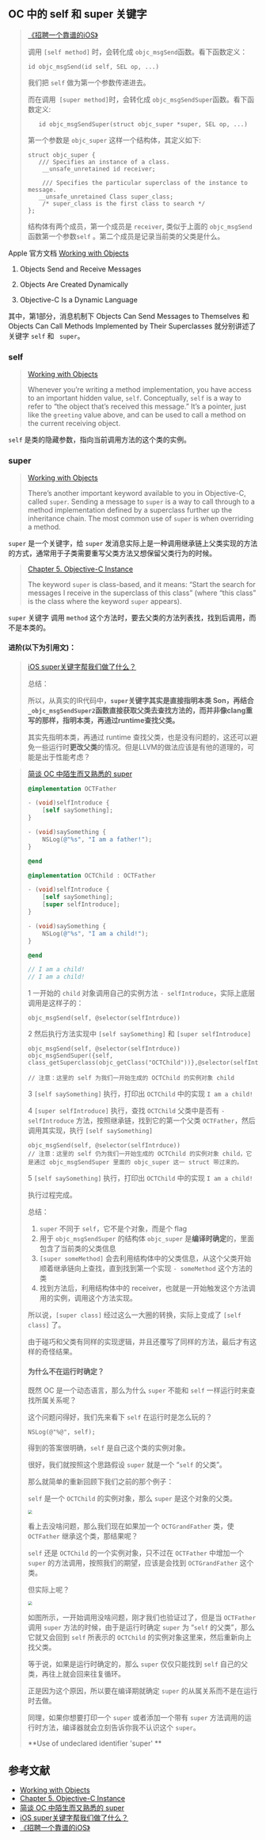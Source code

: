 ## OC 中的 self 和 super 关键字



> [《招聘一个靠谱的iOS》](https://github.com/ChenYilong/iOSInterviewQuestions/blob/master/01%E3%80%8A%E6%8B%9B%E8%81%98%E4%B8%80%E4%B8%AA%E9%9D%A0%E8%B0%B1%E7%9A%84iOS%E3%80%8B%E9%9D%A2%E8%AF%95%E9%A2%98%E5%8F%82%E8%80%83%E7%AD%94%E6%A1%88/%E3%80%8A%E6%8B%9B%E8%81%98%E4%B8%80%E4%B8%AA%E9%9D%A0%E8%B0%B1%E7%9A%84iOS%E3%80%8B%E9%9D%A2%E8%AF%95%E9%A2%98%E5%8F%82%E8%80%83%E7%AD%94%E6%A1%88%EF%BC%88%E4%B8%8A%EF%BC%89.md#21-%E4%B8%8B%E9%9D%A2%E7%9A%84%E4%BB%A3%E7%A0%81%E8%BE%93%E5%87%BA%E4%BB%80%E4%B9%88)
>
>调用 `[self method]` 时，会转化成 `objc_msgSend`函数。看下函数定义：
> 
>    ```objc
>    id objc_msgSend(id self, SEL op, ...)
> ```
> 
> 我们把 `self` 做为第一个参数传递进去。
> 
> 而在调用` [super method]`时，会转化成 `objc_msgSendSuper`函数。看下函数定义:
> 
> ```objc
>    id objc_msgSendSuper(struct objc_super *super, SEL op, ...)
> ```
> 
>第一个参数是 `objc_super` 这样一个结构体，其定义如下:
> 
>```objc
> struct objc_super {
>    /// Specifies an instance of a class.
>     __unsafe_unretained id receiver;
> 
>     /// Specifies the particular superclass of the instance to message. 
>    __unsafe_unretained Class super_class;
>     /* super_class is the first class to search */
>};
> ```
>
> 结构体有两个成员，第一个成员是 `receiver`, 类似于上面的 `objc_msgSend`函数第一个参数`self` 。第二个成员是记录当前类的父类是什么。
> 



Apple 官方文档 [Working with Objects](https://developer.apple.com/library/archive/documentation/Cocoa/Conceptual/ProgrammingWithObjectiveC/WorkingwithObjects/WorkingwithObjects.html) 

1. Objects Send and Receive Messages

2. Objects Are Created Dynamically

3. Objective-C Is a Dynamic Language

其中，第1部分，消息机制下 Objects Can Send Messages to Themselves 和 Objects Can Call Methods Implemented by Their Superclasses 就分别讲述了关键字 `self`  和 ` super`。




### self
>  [Working with Objects](https://developer.apple.com/library/archive/documentation/Cocoa/Conceptual/ProgrammingWithObjectiveC/WorkingwithObjects/WorkingwithObjects.html) 
>
> Whenever you’re writing a method implementation, you have access to an important hidden value, `self`. Conceptually, `self` is a way to refer to “the object that’s received this message.” It’s a pointer, just like the `greeting` value above, and can be used to call a method on the current receiving object.

`self` 是类的隐藏参数，指向当前调用方法的这个类的实例。



### super

>  [Working with Objects](https://developer.apple.com/library/archive/documentation/Cocoa/Conceptual/ProgrammingWithObjectiveC/WorkingwithObjects/WorkingwithObjects.html) 
>
> There’s another important keyword available to you in Objective-C, called `super`. Sending a message to `super` is a way to call through to a method implementation defined by a superclass further up the inheritance chain. The most common use of `super` is when overriding a method.

 `super` 是一个关键字，给 `super` 发消息实际上是一种调用继承链上父类实现的方法的方式，通常用于子类需要重写父类方法又想保留父类行为的时候。

> [Chapter 5. Objective-C Instance](http://www.apeth.com/iOSBook/ch05.html)
>
> The keyword `super` is class-based, and it means: “Start the search for messages I receive in the superclass of this class” (where “this class” is the class where the keyword `super` appears).

`super` 关键字 调用 `method` 这个方法时，要去父类的方法列表找，找到后调用，而不是本类的。



#### 进阶(以下为引用文)：

> [iOS super关键字帮我们做了什么？](https://www.jianshu.com/p/87fe5efe104e)
>
> 总结：
>
> 所以，从真实的IR代码中，**`super`关键字其实是直接指明本类 Son，再结合`_objc_msgSendSuper2`函数直接获取父类去查找方法的，而并非像clang重写的那样，指明本类，再通过runtime查找父类。**
>
> 其实先指明本类，再通过 runtime 查找父类，也是没有问题的，这还可以避免一些运行时**更改父类**的情况。但是LLVM的做法应该是有他的道理的，可能是出于性能考虑？



> [简谈 OC 中陌生而又熟悉的 super](https://zesming.com/oc-super/)
>
> ```objective-c
> @implementation OCTFather
> 
> - (void)selfIntroduce {
>     [self saySomething];
> }
> 
> - (void)saySomething {
>     NSLog(@"%s", "I am a father!");
> }
> 
> @end
> 
> @implementation OCTChild : OCTFather
> 
> - (void)selfIntroduce {
>     [self saySomething];
>     [super selfIntroduce];
> }
> 
> - (void)saySomething {
>     NSLog(@"%s", "I am a child!");
> }
> 
> @end
> 
> // I am a child!
> // I am a child!
> 
> ```
>
> 1 一开始的 `child` 对象调用自己的实例方法 `- selfIntroduce`，实际上底层调用是这样子的：
>
> ```objc
> objc_msgSend(self, @selector(selfIntrduce))
> ```
>
> 2 然后执行方法实现中 `[self saySomething]` 和 `[super selfIntroduce]`
>
> ```objc
> objc_msgSend(self, @selector(selfIntrduce))
> objc_msgSendSuper({self, class_getSuperclass(objc_getClass("OCTChild"))},@selector(selfIntroduce))
> 
> // 注意：这里的 self 为我们一开始生成的 OCTChild 的实例对象 child
> ```
>
> 3 `[self saySomething]` 执行，打印出 `OCTChild` 中的实现 `I am a child!`
>
> 4 `[super selfIntroduce]` 执行，查找 `OCTChild` 父类中是否有 `- selfIntroduce` 方法，按照继承链，找到它的第一个父类 `OCTFather`，然后调用其实现，执行 `[self saySomething]`
>
> ```objc
> objc_msgSend(self, @selector(selfIntrduce))
> // 注意：这里的 self 仍为我们一开始生成的 OCTChild 的实例对象 child，它是通过 objc_msgSendSuper 里面的 objc_super 这一 struct 带过来的。
> ```
>
> 5 `[self saySomething]` 执行，打印出 `OCTChild` 中的实现 `I am a child!`
>
> 执行过程完成。
>
> 总结：
>
> 1. `super` 不同于 `self`，它不是个对象，而是个 flag
> 2. 用于 `objc_msgSendSuper` 的结构体 `objc_super` 是**编译时确定**的，里面包含了当前类的父类信息
> 3. `[super someMethod]` 会去利用结构体中的父类信息，从这个父类开始顺着继承链向上查找，直到找到第一个实现 `- someMethod` 这个方法的类
> 4. 找到方法后，利用结构体中的 receiver，也就是一开始触发这个方法调用的实例，调用这个方法实现。
>
> 所以说，`[super class]` 经过这么一大圈的转换，实际上变成了 `[self class]` 了。
>
> 由于碰巧和父类有同样的实现逻辑，并且还覆写了同样的方法，最后才有这样的奇怪结果。
>
> #### 为什么不在运行时确定？
>
> 既然 OC 是一个动态语言，那么为什么 `super` 不能和 `self` 一样运行时来查找所属关系呢？
>
> 这个问题问得好，我们先来看下 `self` 在运行时是怎么玩的？
>
> ```objc
> NSLog(@"%@", self);
> ```
>
> 得到的答案很明确，`self` 是自己这个类的实例对象。
>
> 很好，我们就按照这个思路假设 `super` 就是一个 “`self` 的父类”。
>
> 那么就简单的重新回顾下我们之前的那个例子：
>
> `self` 是一个 `OCTChild` 的实例对象，那么 `super` 是这个对象的父类。
>
> <img src="../../assets/self-super-1.png" style="zoom:50%;" />
>
> 看上去没啥问题，那么我们现在如果加一个 `OCTGrandFather` 类，使 `OCTFather` 继承这个类，那结果呢？
>
> `self` 还是 `OCTChild` 的一个实例对象，只不过在 `OCTFather` 中增加一个 `super` 的方法调用，按照我们的期望，应该是会找到 `OCTGrandFather` 这个类。
>
> 但实际上呢？
>
> <img src="../../assets/self-super-2.png" style="zoom:50%;" />
>
> 如图所示，一开始调用没啥问题，刚才我们也验证过了，但是当 `OCTFather` 调用 `super` 方法的时候，由于是运行时确定 `super` 为 “`self` 的父类”，那么它就又会回到 `self` 所表示的 `OCTChild` 的实例对象这里来，然后重新向上找父类。
>
> 等于说，如果是运行时确定的，那么 `super` 仅仅只能找到 `self` 自己的父类，再往上就会回来往复循环。
>
> 正是因为这个原因，所以要在编译期就确定 `super` 的从属关系而不是在运行时去做。
>
> 同理，如果你想要打印一个 `super` 或者添加一个带有 `super` 方法调用的运行时方法，编译器就会立刻告诉你我不认识这个 `super`。
>
>  **Use of undeclared identifier 'super' **






## 参考文献

- [Working with Objects](https://developer.apple.com/library/archive/documentation/Cocoa/Conceptual/ProgrammingWithObjectiveC/WorkingwithObjects/WorkingwithObjects.html)
- [Chapter 5. Objective-C Instance](http://www.apeth.com/iOSBook/ch05.html)
- [简谈 OC 中陌生而又熟悉的 super](https://zesming.com/oc-super/)
- [iOS super关键字帮我们做了什么？](https://www.jianshu.com/p/87fe5efe104e)
- [《招聘一个靠谱的iOS》](https://github.com/ChenYilong/iOSInterviewQuestions/blob/master/01%E3%80%8A%E6%8B%9B%E8%81%98%E4%B8%80%E4%B8%AA%E9%9D%A0%E8%B0%B1%E7%9A%84iOS%E3%80%8B%E9%9D%A2%E8%AF%95%E9%A2%98%E5%8F%82%E8%80%83%E7%AD%94%E6%A1%88/%E3%80%8A%E6%8B%9B%E8%81%98%E4%B8%80%E4%B8%AA%E9%9D%A0%E8%B0%B1%E7%9A%84iOS%E3%80%8B%E9%9D%A2%E8%AF%95%E9%A2%98%E5%8F%82%E8%80%83%E7%AD%94%E6%A1%88%EF%BC%88%E4%B8%8A%EF%BC%89.md#21-%E4%B8%8B%E9%9D%A2%E7%9A%84%E4%BB%A3%E7%A0%81%E8%BE%93%E5%87%BA%E4%BB%80%E4%B9%88)

